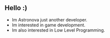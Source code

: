 ## Hello :)
- Im Astronova just another developer.
- Im interested in game development.
- Im also interested in Low Level Programming.

